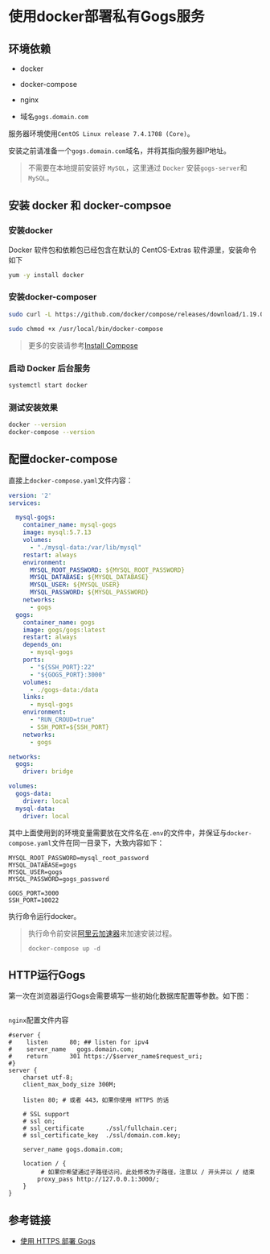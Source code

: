 # 使用docker部署私有Gogs服务

## 环境依赖

* docker

* docker-compose

* nginx

* 域名`gogs.domain.com`

服务器环境使用`CentOS Linux release 7.4.1708 (Core)`。

安装之前请准备一个`gogs.domain.com`域名，并将其指向服务器IP地址。

> 不需要在本地提前安装好 `MySQL`，这里通过 `Docker` 安装`gogs-server`和`MySQL`。

## 安装 docker 和 docker-compsoe

### 安装docker

Docker 软件包和依赖包已经包含在默认的 CentOS-Extras 软件源里，安装命令如下

```bash
yum -y install docker
```

### 安装docker-composer

```bash
sudo curl -L https://github.com/docker/compose/releases/download/1.19.0/docker-compose-`uname -s`-`uname -m` -o /usr/local/bin/docker-compose

sudo chmod +x /usr/local/bin/docker-compose
```

> 更多的安装请参考[Install Compose](https://docs.docker.com/compose/install/#install-compose)

### 启动 Docker 后台服务

```bash
systemctl start docker
```

### 测试安装效果

```bash
docker --version
docker-compose --version
```

## 配置docker-compose

直接上`docker-compose.yaml`文件内容：

```yaml
version: '2'
services:

  mysql-gogs:
    container_name: mysql-gogs
    image: mysql:5.7.13
    volumes:
      - "./mysql-data:/var/lib/mysql"
    restart: always
    environment:
      MYSQL_ROOT_PASSWORD: ${MYSQL_ROOT_PASSWORD}
      MYSQL_DATABASE: ${MYSQL_DATABASE}
      MYSQL_USER: ${MYSQL_USER}
      MYSQL_PASSWORD: ${MYSQL_PASSWORD}
    networks:
      - gogs
  gogs:
    container_name: gogs
    image: gogs/gogs:latest
    restart: always
    depends_on:
      - mysql-gogs
    ports:
      - "${SSH_PORT}:22"
      - "${GOGS_PORT}:3000"
    volumes:
      - ./gogs-data:/data
    links:
      - mysql-gogs
    environment:
      - "RUN_CROUD=true"
      - SSH_PORT=${SSH_PORT}
    networks:
      - gogs

networks:
  gogs:
    driver: bridge

volumes:
  gogs-data:
    driver: local
  mysql-data:
    driver: local
```

其中上面使用到的环境变量需要放在文件名在`.env`的文件中，并保证与`docker-compose.yaml`文件在同一目录下，大致内容如下：

```dotenv
MYSQL_ROOT_PASSWORD=mysql_root_password
MYSQL_DATABASE=gogs
MYSQL_USER=gogs
MYSQL_PASSWORD=gogs_password

GOGS_PORT=3000
SSH_PORT=10022
```

执行命令运行docker。

> 执行命令前安装[阿里云加速器](https://cr.console.aliyun.com/?spm=5176.100239.blogcont57268.20.ik4KA5#/accelerator)来加速安装过程。
> ```
> docker-compose up -d
> ```

## HTTP运行Gogs

第一次在浏览器运行Gogs会需要填写一些初始化数据库配置等参数。如下图：


<img :src="$withBase('/images/others/use-docker-deploy-gogs/gogs-install.png')" alt="">


`nginx`配置文件内容

```nginx
#server {
#    listen      80; ## listen for ipv4
#    server_name   gogs.domain.com;
#    return      301 https://$server_name$request_uri;
#}
server {
    charset utf-8;
    client_max_body_size 300M;

    listen 80; # 或者 443，如果你使用 HTTPS 的话

    # SSL support
    # ssl on;
    # ssl_certificate      ./ssl/fullchain.cer;
    # ssl_certificate_key  ./ssl/domain.com.key;

    server_name gogs.domain.com;

    location / {
         # 如果你希望通过子路径访问，此处修改为子路径，注意以 / 开头并以 / 结束
        proxy_pass http://127.0.0.1:3000/;
    }
}
```

## 参考链接

* [使用 HTTPS 部署 Gogs](https://github.com/Unknwon/wuwen.org/issues/12)
